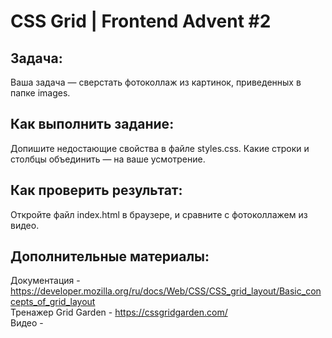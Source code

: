 # CSS Grid | Frontend Advent #2

## Задача:
Ваша задача — сверстать фотоколлаж из картинок, приведенных в папке images.

## Как выполнить задание:
Допишите недостающие свойства в файле styles.css.
Какие строки и столбцы объединить — на ваше усмотрение.


## Как проверить результат:
Откройте файл index.html в браузере, и сравните с фотоколлажем из видео.

## Дополнительные материалы:
Документация - https://developer.mozilla.org/ru/docs/Web/CSS/CSS_grid_layout/Basic_concepts_of_grid_layout  
Тренажер Grid Garden - https://cssgridgarden.com/  
Видео - 

